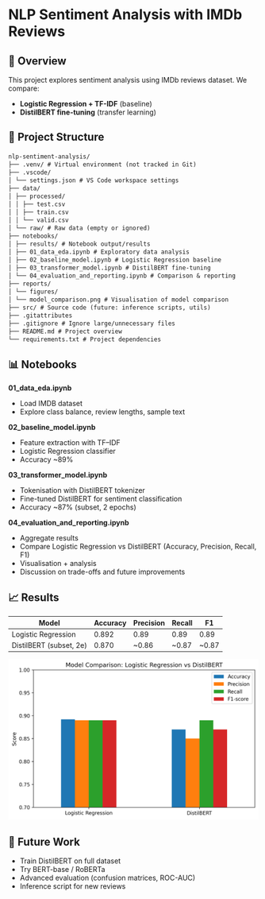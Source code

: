 # NLP Sentiment Analysis with IMDb Reviews

## 📑 Overview
This project explores sentiment analysis using IMDb reviews dataset.
We compare:
- **Logistic Regression + TF-IDF** (baseline)
- **DistilBERT fine-tuning** (transfer learning)

## 📂 Project Structure
 ```
nlp-sentiment-analysis/
├── .venv/ # Virtual environment (not tracked in Git)
├── .vscode/
│ └── settings.json # VS Code workspace settings
├── data/
│ ├── processed/
│ │ ├── test.csv
│ │ ├── train.csv
│ │ └── valid.csv
│ └── raw/ # Raw data (empty or ignored)
├── notebooks/
│ ├── results/ # Notebook output/results
│ ├── 01_data_eda.ipynb # Exploratory data analysis
│ ├── 02_baseline_model.ipynb # Logistic Regression baseline
│ ├── 03_transformer_model.ipynb # DistilBERT fine-tuning
│ └── 04_evaluation_and_reporting.ipynb # Comparison & reporting
├── reports/
│ └── figures/
│ └── model_comparison.png # Visualisation of model comparison
├── src/ # Source code (future: inference scripts, utils)
├── .gitattributes
├── .gitignore # Ignore large/unnecessary files
├── README.md # Project overview
└── requirements.txt # Project dependencies
 ```

## 📊 Notebooks

**01_data_eda.ipynb**
- Load IMDB dataset
- Explore class balance, review lengths, sample text

**02_baseline_model.ipynb**
- Feature extraction with TF–IDF
- Logistic Regression classifier
- Accuracy ~89%

**03_transformer_model.ipynb**
- Tokenisation with DistilBERT tokenizer
- Fine-tuned DistilBERT for sentiment classification
- Accuracy ~87% (subset, 2 epochs)

**04_evaluation_and_reporting.ipynb**
- Aggregate results
- Compare Logistic Regression vs DistilBERT (Accuracy, Precision, Recall, F1)
- Visualisation + analysis
- Discussion on trade-offs and future improvements

## 📈 Results  

| Model                   | Accuracy | Precision | Recall | F1   |
|-------------------------|----------|-----------|--------|------|
| Logistic Regression     | 0.892    | 0.89      | 0.89   | 0.89 |
| DistilBERT (subset, 2e) | 0.870    | ~0.86     | ~0.87  | ~0.87 |

![Model Comparison](reports/figures/model_comparison.png)

## 🚀 Future Work
- Train DistilBERT on full dataset
- Try BERT-base / RoBERTa
- Advanced evaluation (confusion matrices, ROC-AUC)
- Inference script for new reviews